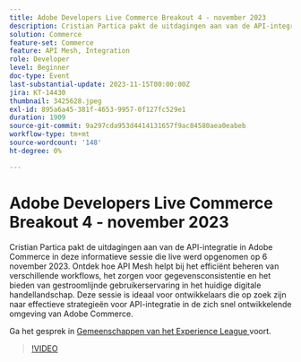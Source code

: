 ```yaml
---
title: Adobe Developers Live Commerce Breakout 4 - november 2023
description: Cristian Partica pakt de uitdagingen aan van de API-integratie in Adobe Commerce in deze informatieve sessie die live werd opgenomen op 6 november 2023. Ontdek hoe API Mesh helpt bij het efficiënt beheren van verschillende workflows, het zorgen voor gegevensconsistentie en het bieden van gestroomlijnde gebruikerservaring in het huidige digitale handellandschap. Deze sessie is ideaal voor ontwikkelaars die op zoek zijn naar effectieve strategieën voor API-integratie in de zich snel ontwikkelende omgeving van Adobe Commerce.
solution: Commerce
feature-set: Commerce
feature: API Mesh, Integration
role: Developer
level: Beginner
doc-type: Event
last-substantial-update: 2023-11-15T00:00:00Z
jira: KT-14430
thumbnail: 3425628.jpeg
exl-id: 895a6a45-381f-4653-9957-0f127fc529e1
duration: 1909
source-git-commit: 9a297cda953d4414131657f9ac84580aea0eabeb
workflow-type: tm+mt
source-wordcount: '148'
ht-degree: 0%

---
```


# Adobe Developers Live Commerce Breakout 4 - november 2023

Cristian Partica pakt de uitdagingen aan van de API-integratie in Adobe Commerce in deze informatieve sessie die live werd opgenomen op 6 november 2023. Ontdek hoe API Mesh helpt bij het efficiënt beheren van verschillende workflows, het zorgen voor gegevensconsistentie en het bieden van gestroomlijnde gebruikerservaring in het huidige digitale handellandschap. Deze sessie is ideaal voor ontwikkelaars die op zoek zijn naar effectieve strategieën voor API-integratie in de zich snel ontwikkelende omgeving van Adobe Commerce.

Ga het gesprek in [ Gemeenschappen van het Experience League ](https://adobe.ly/3ttN8tz) voort.

>[!VIDEO](https://video.tv.adobe.com/v/3425628/?learn=on)
